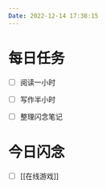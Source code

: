 ```yaml
---
Date: 2022-12-14 17:38:15
---
```


# 每日任务
- [ ] 阅读一小时
- [ ] 写作半小时
- [ ] 整理闪念笔记


# 今日闪念
- [ ] [[在线游戏]]




